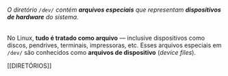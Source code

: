 ###### O diretório `/dev/` contém **arquivos especiais** que representam **dispositivos de hardware** do sistema.


No Linux, **tudo é tratado como arquivo** — inclusive dispositivos como discos, pendrives, terminais, impressoras, etc. Esses arquivos especiais em `/dev/` são conhecidos como **arquivos de dispositivo** (_device files_).


[[DIRETÓRIOS]]